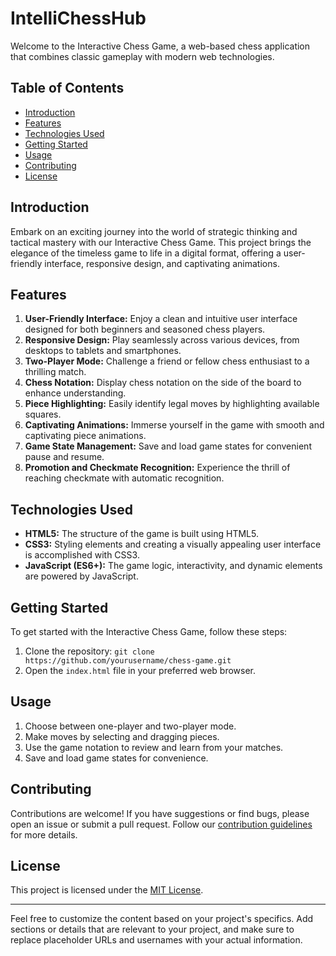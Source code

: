 # IntelliChessHub

Welcome to the Interactive Chess Game, a web-based chess application that combines classic gameplay with modern web technologies.

## Table of Contents
- [Introduction](#introduction)
- [Features](#features)
- [Technologies Used](#technologies-used)
- [Getting Started](#getting-started)
- [Usage](#usage)
- [Contributing](#contributing)
- [License](#license)

## Introduction

Embark on an exciting journey into the world of strategic thinking and tactical mastery with our Interactive Chess Game. This project brings the elegance of the timeless game to life in a digital format, offering a user-friendly interface, responsive design, and captivating animations.

## Features

1. **User-Friendly Interface:** Enjoy a clean and intuitive user interface designed for both beginners and seasoned chess players.
2. **Responsive Design:** Play seamlessly across various devices, from desktops to tablets and smartphones.
3. **Two-Player Mode:** Challenge a friend or fellow chess enthusiast to a thrilling match.
4. **Chess Notation:** Display chess notation on the side of the board to enhance understanding.
5. **Piece Highlighting:** Easily identify legal moves by highlighting available squares.
6. **Captivating Animations:** Immerse yourself in the game with smooth and captivating piece animations.
7. **Game State Management:** Save and load game states for convenient pause and resume.
8. **Promotion and Checkmate Recognition:** Experience the thrill of reaching checkmate with automatic recognition.

## Technologies Used

- **HTML5:** The structure of the game is built using HTML5.
- **CSS3:** Styling elements and creating a visually appealing user interface is accomplished with CSS3.
- **JavaScript (ES6+):** The game logic, interactivity, and dynamic elements are powered by JavaScript.

## Getting Started

To get started with the Interactive Chess Game, follow these steps:

1. Clone the repository: `git clone https://github.com/yourusername/chess-game.git`
2. Open the `index.html` file in your preferred web browser.

## Usage

1. Choose between one-player and two-player mode.
2. Make moves by selecting and dragging pieces.
3. Use the game notation to review and learn from your matches.
4. Save and load game states for convenience.

## Contributing

Contributions are welcome! If you have suggestions or find bugs, please open an issue or submit a pull request. Follow our [contribution guidelines](CONTRIBUTING.md) for more details.

## License

This project is licensed under the [MIT License](LICENSE).

---

Feel free to customize the content based on your project's specifics. Add sections or details that are relevant to your project, and make sure to replace placeholder URLs and usernames with your actual information.
